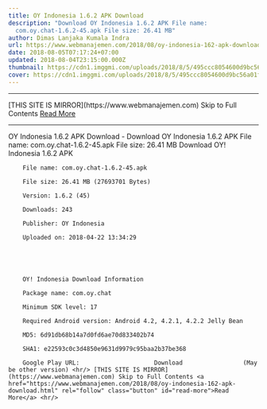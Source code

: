 ```yaml
---
title: OY Indonesia 1.6.2 APK Download
description: "Download OY Indonesia 1.6.2 APK File name:
  com.oy.chat-1.6.2-45.apk File size: 26.41 MB"
author: Dimas Lanjaka Kumala Indra
url: https://www.webmanajemen.com/2018/08/oy-indonesia-162-apk-download.html
date: 2018-08-05T07:17:24+07:00
updated: 2018-08-04T23:15:00.000Z
thumbnail: https://cdn1.imggmi.com/uploads/2018/8/5/495ccc8054600d9bc56a01f37b51e216-full.jpg
cover: https://cdn1.imggmi.com/uploads/2018/8/5/495ccc8054600d9bc56a01f37b51e216-full.jpg
---
```


<hr/> [THIS SITE IS MIRROR](https://www.webmanajemen.com) Skip to Full Contents <a href="https://www.webmanajemen.com/2018/08/oy-indonesia-162-apk-download.html" rel="follow" class="button" id="read-more">Read More</a> <hr/> OY Indonesia 1.6.2 APK Download - Download OY Indonesia 1.6.2 APK File name: com.oy.chat-1.6.2-45.apk File size: 26.41 MB Download OY! Indonesia 1.6.2 APK     
    
        File name: com.oy.chat-1.6.2-45.apk     
    
        File size: 26.41 MB (27693701 Bytes)     
    
        Version: 1.6.2 (45)     
    
        Downloads: 243     
    
        Publisher: OY Indonesia    
    
        Uploaded on: 2018-04-22 13:34:29     


    

    
        OY! Indonesia Download Information     
    
        Package name: com.oy.chat     
    
        Minimum SDK level: 17     
    
        Required Android version: Android 4.2, 4.2.1, 4.2.2 Jelly Bean     
    
        MD5: 6d91db68b14a7d0fd6ae70d833402b74     
    
        SHA1: e22593c0c3d4850e9631d9979c95baa2b37be368     
    
        Google Play URL:                     Download                 (May be other version) <hr/> [THIS SITE IS MIRROR](https://www.webmanajemen.com) Skip to Full Contents <a href="https://www.webmanajemen.com/2018/08/oy-indonesia-162-apk-download.html" rel="follow" class="button" id="read-more">Read More</a> <hr/>